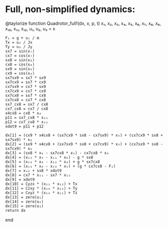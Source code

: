 # Full, non-simplified dynamics:
@taylorize function Quadrotor_full!(dx, x, p, t)
    x₁, x₂, x₃, x₄, x₅, x₆, x₇, x₈, x₉, x₁₀, x₁₁, x₁₂, u₁, u₂, u₃ = x

    F₁ = g + u₁ / m
    Tx = u₂ / Jx
    Ty = u₃ / Jy
    sx7 = sin(x₇)
    cx7 = cos(x₇)
    sx8 = sin(x₈)
    cx8 = cos(x₈)
    sx9 = sin(x₉)
    cx9 = cos(x₉)
    sx7sx9 = sx7 * sx9
    sx7cx9 = sx7 * cx9
    cx7sx9 = cx7 * sx9
    cx7cx9 = cx7 * cx9
    sx7cx8 = sx7 * cx8
    cx7cx8 = cx7 * cx8
    sx7_cx8 = sx7 / cx8
    cx7_cx8 = cx7 / cx8
    x4cx8 = cx8 * x₄
    p11 = sx7_cx8 * x₁₁
    p12 = cx7_cx8 * x₁₂
    xdot9 = p11 + p12

    dx[1] = (cx9 * x4cx8 + (sx7cx9 * sx8 - cx7sx9) * x₅) + (cx7cx9 * sx8 + sx7sx9) * x₆
    dx[2] = (sx9 * x4cx8 + (sx7sx9 * sx8 + cx7cx9) * x₅) + (cx7sx9 * sx8 - sx7cx9) * x₆
    dx[3] = (sx8 * x₄ - sx7cx8 * x₅) - cx7cx8 * x₆
    dx[4] = (x₁₂ * x₅ - x₁₁ * x₆) - g * sx8
    dx[5] = (x₁₀ * x₆ - x₁₂ * x₄) + g * sx7cx8
    dx[6] = (x₁₁ * x₄ - x₁₀ * x₅) + (g * cx7cx8 - F₁)
    dx[7] = x₁₀ + sx8 * xdot9
    dx[8] = cx7 * x₁₁ - sx7 * x₁₂
    dx[9] = xdot9
    dx[10] = Cyzx * (x₁₁ * x₁₂) + Tx
    dx[11] = Czxy * (x₁₀ * x₁₂) + Ty
    dx[12] = Cxyz * (x₁₀ * x₁₁) + Tz
    dx[13] = zero(u₁)
    dx[14] = zero(u₂)
    dx[15] = zero(u₃)
    return dx
end
